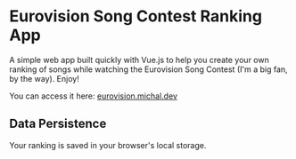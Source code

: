 # Eurovision Song Contest Ranking App

A simple web app built quickly with Vue.js to help you create your own ranking of songs while watching the Eurovision Song Contest (I'm a big fan, by the way). Enjoy!

You can access it here: [eurovision.michal.dev](https://eurovision.michal.dev)

## Data Persistence

Your ranking is saved in your browser's local storage.
